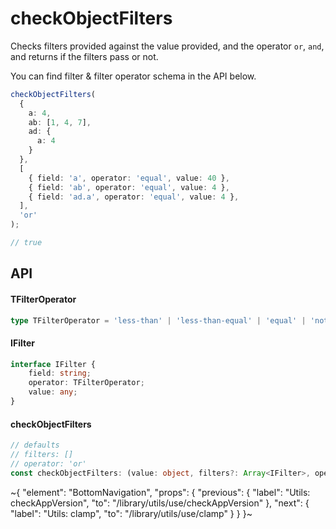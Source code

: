 
# checkObjectFilters

Checks filters provided against the value provided, and the operator `or`, `and`, and returns if the filters pass or not.

You can find filter & filter operator schema in the API below.

```ts
checkObjectFilters(
  {
    a: 4,
    ab: [1, 4, 7],
    ad: {
      a: 4
    }
  },
  [
    { field: 'a', operator: 'equal', value: 40 },
    { field: 'ab', operator: 'equal', value: 4 },
    { field: 'ad.a', operator: 'equal', value: 4 },
  ],
  'or'
);

// true
```

## API

#### TFilterOperator

```ts
type TFilterOperator = 'less-than' | 'less-than-equal' | 'equal' | 'not-equal' | 'array-all' | 'array-some' | 'starts-with' | 'ends-with' | 'contains' | 'greater-than-equal' | 'greater-than';
```

#### IFilter

```ts
interface IFilter {
    field: string;
    operator: TFilterOperator;
    value: any;
}
```

#### checkObjectFilters

```ts
// defaults
// filters: []
// operator: 'or'
const checkObjectFilters: (value: object, filters?: Array<IFilter>, operator?: 'or' | 'and') => boolean;
```


~{
  "element": "BottomNavigation",
  "props": {
    "previous": {
      "label": "Utils: checkAppVersion",
      "to": "/library/utils/use/checkAppVersion"
    },
    "next": {
      "label": "Utils: clamp",
      "to": "/library/utils/use/clamp"
    }
  }
}~

